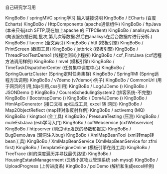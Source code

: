 自己研究学习用

KingBoBo / springMVC spring学习 输入链接说明
KingBoBo / ECharts (百度Echarts)
KingBoBo / HttpComponents (apache通信组件)
KingBoBo / ftpJava (本来只有jsch SFTP,现在加上apache 的 FTPClient)
KingBoBo / analisysJava (向该服务插日期,批次,第几次等数据.然后由analisys在后台数据库进行分析.)
KingBoBo / lucene (全文索引)
KingBoBo / httl (模板引擎)
KingBoBo / PrintScreen (截图工具)
KingBoBo / jetbrick (模板引擎)
KingBoBo / ThreadPoolTestDemo1 (线程池测试小程序)
KingBoBo / cxf_FirstJava (cxf远程方法调用样例)
KingBoBo / mvel (模板引擎)
KingBoBo / TimeTaskDispatcherCenter (任务集中调度中心)
KingBoBo / SpringQuartzCluster (Spring定时任务集群)
KingBoBo / SpringRMI (Spring远程方法调用)
KingBoBo / v7demo (v7demo小例子)
KingBoBo / CommonUrl (用于网页的引用,如js引用,css引用)
KingBoBo / Log4JDemo ()
KingBoBo / JSONDemo ()
KingBoBo / CourseSchedulingSystem2 (排客系统-不完整)
KingBoBo / BootstrapDemo ()
KingBoBo / Dom4JDemo ()
KingBoBo / HtmlApiGenerator (接口文档 api生成工具, excel 转 网页)
KingBoBo / Map2ObjectReflect (map转对象反射样例)
KingBoBo / activemq (MQ)
KingBoBo / kingtool (金工具)
KingBoBo / PressureTesting (压测)
KingBoBo / muleEsbJava (esb学习入门)
KingBoBo / cxfWebservice (cxfWebservice)
KingBoBo / httpserver (测试http发送的参数和报文)
KingBoBo / BugDemoJava (漏洞注入bug)
KingBoBo / XmlMapBeanTool (xml转map转bean工具)
KingBoBo / XmlMapBeanService (XmlMapBeanService for zfmi first)
KingBoBo / TemplateEngineOnline (模板引擎在线工具)
KingBoBo / TreeTrace (树的深度遍历并寻找最优路径)
KingBoBo / HousingEstateManagerment (云栖小区物业管理系统 ssh mysql)
KingBoBo / UploadProgress (上传进度条)
KingBoBo / poiDemo (解析和生成excel样例)
